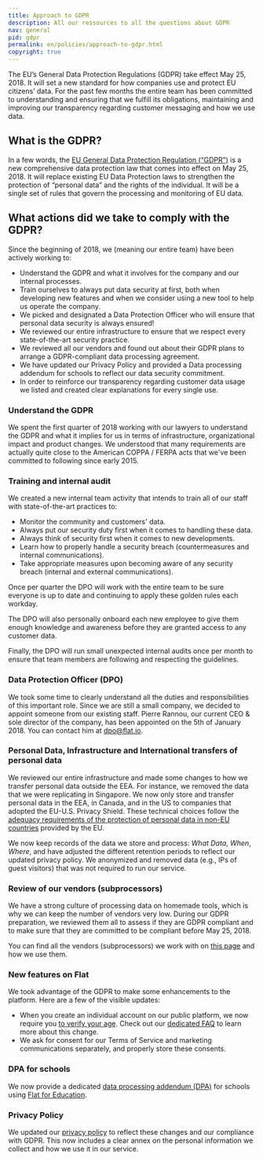 ```yaml
---
title: Approach to GDPR
description: All our ressources to all the questions about GDPR
nav: general
pid: gdpr
permalink: en/policies/approach-to-gdpr.html
copyright: true
---
```


The EU’s General Data Protection Regulations (GDPR) take effect May 25, 2018. It will set a new standard for how companies use and protect EU citizens’ data. For the past few months the entire team has been committed to understanding and ensuring that we fulfill its obligations, maintaining and improving our transparency regarding customer messaging and how we use data.

## What is the GDPR?

In a few words, the [EU General Data Protection Regulation (“GDPR”)](https://ec.europa.eu/info/law/law-topic/data-protection_en) is a new comprehensive data protection law that comes into effect on May 25, 2018. It will replace existing EU Data Protection laws to strengthen the protection of “personal data” and the rights of the individual. It will be a single set of rules that govern the processing and monitoring of EU data.

## What actions did we take to comply with the GDPR?

Since the beginning of 2018, we (meaning our entire team) have been actively working to:
* Understand the GDPR and what it involves for the company and our internal processes.
* Train ourselves to always put data security at first, both when developing new features and when we consider using a new tool to help us operate the company.
* We picked and designated a Data Protection Officer who will ensure that personal data security is always ensured!
* We reviewed our entire infrastructure to ensure that we respect every state-of-the-art security practice.
* We reviewed all our vendors and found out about their GDPR plans to arrange a GDPR-compliant data processing agreement.
* We have updated our Privacy Policy and provided a Data processing addendum for schools to reflect our data security commitment.
* In order to reinforce our transparency regarding customer data usage we listed and created clear explanations for every single use.

### Understand the GDPR

We spent the first quarter of 2018 working with our lawyers to understand the GDPR and what it implies for us in terms of infrastructure, organizational impact and product changes.
We understood that many requirements are actually quite close to the American COPPA / FERPA acts that we've been committed to following since early 2015.

### Training and internal audit

We created a new internal team activity that intends to train all of our staff with state-of-the-art practices to:
* Monitor the community and customers' data.
* Always put our security duty first when it comes to handling these data.
* Always think of security first when it comes to new developments.
* Learn how to properly handle a security breach (countermeasures and internal communications).
* Take appropriate measures upon becoming aware of any security breach (internal and external communications).

Once per quarter the DPO will work with the entire team to be sure everyone is up to date and continuing to apply these golden rules each workday.

The DPO will also personally onboard each new employee to give them enough knowledge and awareness before they are granted access to any customer data.

Finally, the DPO will run small unexpected internal audits once per month to ensure that team members are following and respecting the guidelines.

### Data Protection Officer (DPO)

We took some time to clearly understand all the duties and responsibilities of this important role. Since we are still a small company, we decided to appoint someone from our existing staff. Pierre Rannou, our current CEO & sole director of the company, has been appointed on the 5th of January 2018. You can contact him at [dpo@flat.io](mailto:dpo@flat.io).

### Personal Data, Infrastructure and International transfers of personal data

We reviewed our entire infrastructure and made some changes to how we transfer personal data outside the EEA. For instance, we removed the data that we were replicating in Singapore. We now only store and transfer personal data in the EEA, in Canada, and in the US to companies that adopted the EU-U.S. Privacy Shield. These technical choices follow the [adequacy requirements of the protection of personal data in non-EU countries](https://ec.europa.eu/info/law/law-topic/data-protection/data-transfers-outside-eu/adequacy-protection-personal-data-non-eu-countries_en) provided by the EU.

We now keep records of the data we store and process: *What Data*, *When*, *Where*, and have adjusted the different retention periods to reflect our updated privacy policy. We anonymized and removed data (e.g., IPs of guest visitors) that was not required to run our service.

### Review of our vendors (subprocessors)

We have a strong culture of processing data on homemade tools, which is why we can keep the number of vendors very low. During our GDPR preparation, we reviewed them all to assess if they are GDPR compliant and to make sure that they are committed to be compliant before May 25, 2018.

You can find all the vendors (subprocessors) we work with on [this page](/help/en/general/data-infrastructure.html#subprocessors) and how we use them.

### New features on Flat

We took advantage of the GDPR to make some enhancements to the platform. Here are a few of the visible updates:

* When you create an individual account on our public platform, we now require you [to verify your age](/help/en/policies/required-age.html). Check out our [dedicated FAQ](/help/en/policies/required-age.html) to learn more about this change.
* We ask for consent for our Terms of Service and marketing communications separately, and properly store these consents.

### DPA for schools

We now provide a dedicated [data processing addendum (DPA)](/help/en/policies/data-processing-addendum.html) for schools using [Flat for Education](https://flat.io/edu).

### Privacy Policy

We updated our [privacy policy](/help/en/policies/privacy-policy.html) to reflect these changes and our compliance with GDPR. This now includes a clear annex on the personal information we collect and how we use it in our service.
